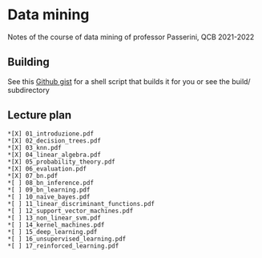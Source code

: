 # Data mining
Notes of the course of data mining of professor Passerini, QCB 2021-2022

## Building
See this [Github gist](https://gist.github.com/giacThePhantom/e080a777782754542d0e081835669085) for a shell script that builds it for you or see the build/ subdirectory

## Lecture plan

	*[X] 01_introduzione.pdf
	*[X] 02_decision_trees.pdf
	*[X] 03_knn.pdf
	*[X] 04_linear_algebra.pdf
	*[X] 05_probability_theory.pdf
	*[X] 06_evaluation.pdf
	*[X] 07_bn.pdf
	*[ ] 08_bn_inference.pdf
	*[ ] 09_bn_learning.pdf
	*[ ] 10_naive_bayes.pdf
	*[ ] 11_linear_discriminant_functions.pdf
	*[ ] 12_support_vector_machines.pdf
	*[ ] 13_non_linear_svm.pdf
	*[ ] 14_kernel_machines.pdf
	*[ ] 15_deep_learning.pdf
	*[ ] 16_unsupervised_learning.pdf
	*[ ] 17_reinforced_learning.pdf
